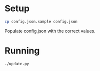 # Setup

```bash
cp config.json.sample config.json
```

Populate config.json with the correct values.

# Running

```bash
./update.py
```
